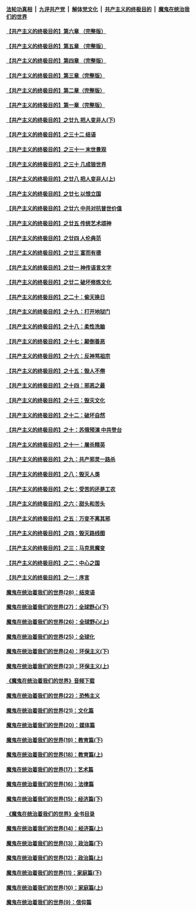####  [法轮功真相](../../../../basic/blob/master/README.md?t=09020852) &nbsp;|&nbsp; [九评共产党](../../../../9ping.md/blob/master/README.md?t=09020852) &nbsp;|&nbsp; [解体党文化](../../../../jtdwh.md/blob/master/README.md?t=09020852)  &nbsp;|&nbsp; [共产主义的终极目的](../../../../gczydzjmd.md/blob/master/README.md?t=09020852) &nbsp;|&nbsp; [魔鬼在统治我们的世界](../../../../mgztzwmdsj.md/blob/master/README.md?t=09020852) 

#### [【共产主义的终极目的】第六章 （完整版）](../pages/nsc422/n11428913.md?t=09020852) 

#### [【共产主义的终极目的】第五章 （完整版）](../pages/nsc422/n11428912.md?t=09020852) 

#### [【共产主义的终极目的】第四章 （完整版）](../pages/nsc422/n11428907.md?t=09020852) 

#### [【共产主义的终极目的】第三章（完整版）](../pages/nsc422/n11428848.md?t=09020852) 

#### [【共产主义的终极目的】第二章（完整版）](../pages/nsc422/n11428831.md?t=09020852) 

#### [【共产主义的终极目的】第一章（完整版）](../pages/nsc422/n11417651.md?t=09020852) 

#### [【共产主义的终极目的】之廿九 把人变非人(下)](../pages/nsc422/n11344140.md?t=09020852) 

#### [【共产主义的终极目的】之三十二 结语](../pages/nsc422/n11360535.md?t=09020852) 

#### [【共产主义的终极目的】之三十一 末世景观](../pages/nsc422/n11351129.md?t=09020852) 

#### [【共产主义的终极目的】之三十 几成狼世界](../pages/nsc422/n11348280.md?t=09020852) 

#### [【共产主义的终极目的】之廿八 把人变非人(上)](../pages/nsc422/n11340492.md?t=09020852) 

#### [【共产主义的终极目的】之廿七 以恨立国](../pages/nsc422/n11336944.md?t=09020852) 

#### [【共产主义的终极目的】之廿六 中共对抗普世价值](../pages/nsc422/n11324785.md?t=09020852) 

#### [【共产主义的终极目的】之廿五 传统艺术颂神](../pages/nsc422/n11296396.md?t=09020852) 

#### [【共产主义的终极目的】之廿四 人伦典范](../pages/nsc422/n11296397.md?t=09020852) 

#### [【共产主义的终极目的】之廿三 富而有德](../pages/nsc422/n11283598.md?t=09020852) 

#### [【共产主义的终极目的】之廿一 神传语言文字](../pages/nsc422/n11263265.md?t=09020852) 

#### [【共产主义的终极目的】之廿二 破坏修炼文化](../pages/nsc422/n11245728.md?t=09020852) 

#### [【共产主义的终极目的】之二十：偷天换日](../pages/nsc422/n11238846.md?t=09020852) 

#### [【共产主义的终极目的】之十九：打开地狱门](../pages/nsc422/n11206376.md?t=09020852) 

#### [【共产主义的终极目的】之十八：柔性洗脑](../pages/nsc422/n11199994.md?t=09020852) 

#### [【共产主义的终极目的】之十七：颠倒善恶](../pages/nsc422/n11179782.md?t=09020852) 

#### [【共产主义的终极目的】之十六：反神骂祖宗](../pages/nsc422/n11166798.md?t=09020852) 

#### [【共产主义的终极目的】之十五：毁人不倦](../pages/nsc422/n11166792.md?t=09020852) 

#### [【共产主义的终极目的】之十四：邪恶之最](../pages/nsc422/n11150249.md?t=09020852) 

#### [【共产主义的终极目的】之十三：毁灭文化](../pages/nsc422/n11135227.md?t=09020852) 

#### [【共产主义的终极目的】之十二：破坏自然](../pages/nsc422/n11135214.md?t=09020852) 

#### [【共产主义的终极目的】之十：苏俄预演 中共登台](../pages/nsc422/n11118424.md?t=09020852) 

#### [【共产主义的终极目的】之十一：屠杀精英](../pages/nsc422/n11118442.md?t=09020852) 

#### [【共产主义的终极目的】之九：共产邪灵一路杀](../pages/nsc422/n11114139.md?t=09020852) 

#### [【共产主义的终极目的】之八：毁灭人类](../pages/nsc422/n11108503.md?t=09020852) 

#### [【共产主义的终极目的】之七：受苦的还是工农](../pages/nsc422/n11101809.md?t=09020852) 

#### [【共产主义的终极目的】之六：甜头和苦头](../pages/nsc422/n11096971.md?t=09020852) 

#### [【共产主义的终极目的】之五：万变不离其邪](../pages/nsc422/n11091285.md?t=09020852) 

#### [【共产主义的终极目的】之四：毁灭路线图](../pages/nsc422/n11086284.md?t=09020852) 

#### [【共产主义的终极目的】之三：马克思魔变](../pages/nsc422/n11061941.md?t=09020852) 

#### [【共产主义的终极目的】之二：中心之国](../pages/nsc422/n11047728.md?t=09020852) 

#### [【共产主义的终极目的】之一：序言](../pages/nsc422/n11086077.md?t=09020852) 

#### [魔鬼在统治着我们的世界(28)：结束语](../pages/nsc422/n10936246.md?t=09020852) 

#### [魔鬼在统治着我们的世界(27)：全球野心(下)](../pages/nsc422/n10928319.md?t=09020852) 

#### [魔鬼在统治着我们的世界(26)：全球野心(上)](../pages/nsc422/n10900318.md?t=09020852) 

#### [魔鬼在统治着我们的世界(25)：全球化](../pages/nsc422/n10788205.md?t=09020852) 

#### [魔鬼在统治着我们的世界(24)：环保主义(下)](../pages/nsc422/n10695307.md?t=09020852) 

#### [魔鬼在统治着我们的世界(23)：环保主义(上)](../pages/nsc422/n10688613.md?t=09020852) 

#### [《魔鬼在统治着我们的世界》音频下载](../pages/nsc422/n10635553.md?t=09020852) 

#### [魔鬼在统治着我们的世界(22)：恐怖主义](../pages/nsc422/n10614727.md?t=09020852) 

#### [魔鬼在统治着我们的世界(21)：文化篇](../pages/nsc422/n10597706.md?t=09020852) 

#### [魔鬼在统治着我们的世界(20)：媒体篇](../pages/nsc422/n10586579.md?t=09020852) 

#### [魔鬼在统治着我们的世界(19)：教育篇(下)](../pages/nsc422/n10564808.md?t=09020852) 

#### [魔鬼在统治着我们的世界(18)：教育篇(上)](../pages/nsc422/n10526970.md?t=09020852) 

#### [魔鬼在统治着我们的世界(17)：艺术篇](../pages/nsc422/n10499093.md?t=09020852) 

#### [魔鬼在统治着我们的世界(16)：法律篇](../pages/nsc422/n10485969.md?t=09020852) 

#### [魔鬼在统治着我们的世界(15)：经济篇(下)](../pages/nsc422/n10469975.md?t=09020852) 

#### [《魔鬼在统治着我们的世界》全书目录](../pages/nsc422/n10464261.md?t=09020852) 

#### [魔鬼在统治着我们的世界(14)：经济篇(上)](../pages/nsc422/n10457370.md?t=09020852) 

#### [魔鬼在统治着我们的世界(13)：政治篇(下)](../pages/nsc422/n10448270.md?t=09020852) 

#### [魔鬼在统治着我们的世界(12)：政治篇(上)](../pages/nsc422/n10444576.md?t=09020852) 

#### [魔鬼在统治着我们的世界(11)：家庭篇(下)](../pages/nsc422/n10440961.md?t=09020852) 

#### [魔鬼在统治着我们的世界(10)：家庭篇(上)](../pages/nsc422/n10435448.md?t=09020852) 

#### [魔鬼在统治着我们的世界(9)：信仰篇](../pages/nsc422/n10432159.md?t=09020852) 

